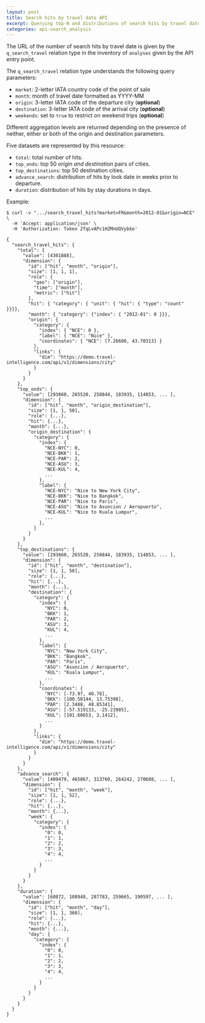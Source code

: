 ```yaml
---
layout: post
title: Search hits by travel date API
excerpt: Querying top-N and distributions of search hits by travel date
categories: api-search_analysis
---
```


The URL of the number of search hits by travel date is given by the
`q_search_travel` relation type in the inventory of `analyses`
given by the API entry point.

The `q_search_travel` relation type understands the following query parameters:
* `market`: 2-letter IATA country code of the point of sale
* `month`: month of travel date formatted as YYYY-MM
* `origin`: 3-letter IATA code of the departure city (**optional**)
* `destination`: 3-letter IATA code of the arrival city (**optional**)
* `weekends`: set to `true` to restrict on weekend trips (**optional**)

Different aggregation levels are returned depending on the presence of neither,
either or both of the origin and destination parameters.

Five datasets are represented by this resource:
* `total`: total number of hits.
* `top_onds`: top 50 *origin and destination* pairs of cities.
* `top_destinations`: top 50 destination cities.
* `advance_search`: distribution of hits by look date in weeks prior to departure.
* `duration`: distribution of hits by stay durations in days.

Example:

    $ curl -v ".../search_travel_hits?market=FR&month=2012-01&origin=NCE" \
      -H 'Accept: application/json' \
      -H 'Authorization: Token 2TqLvAPc1HZMnUQVybko'

    {
      "search_travel_hits": {
        "total": {
          "value": [4301888],
          "dimension": {
            "id": ["hit", "month", "origin"],
            "size": [1, 1, 1],
            "role": {
              "geo": ["origin"],
              "time": ["month"],
              "metric": ["hit"]
            },
            "hit": { "category": { "unit": { "hit": { "type": "count" }}}},
            "month": { "category": {"index": { "2012-01": 0 }}},
            "origin": {
              "category": {
                "index": { "NCE": 0 },
                "label": { "NCE": "Nice" },
                "coordinates": { "NCE": [7.26608, 43.70313] }
              },
              "links": {
                "dim": "https://demo.travel-intelligence.com/api/v1/dimensions/city"
              }
            }
          }
        },
        "top_onds": {
          "value": [293860, 265520, 258844, 183935, 114853, ... ],
          "dimension": {
            "id": ["hit", "month", "origin_destination"],
            "size": [1, 1, 50],
            "role": {...},
            "hit": {...},
            "month": {...},
            "origin_destination": {
              "category": {
                "index": {
                  "NCE-NYC": 0,
                  "NCE-BKK": 1,
                  "NCE-PAR": 2,
                  "NCE-ASU": 3,
                  "NCE-KUL": 4,
                  ...
                },
                "label": {
                  "NCE-NYC": "Nice to New York City",
                  "NCE-BKK": "Nice to Bangkok",
                  "NCE-PAR": "Nice to Paris",
                  "NCE-ASU": "Nice to Asuncion / Aeropuerto",
                  "NCE-KUL": "Nice to Kuala Lumpur",
                  ...
                },
              }
            }
          }
        },
        "top_destinations": {
          "value": [293860, 265520, 258844, 183935, 114853, ... ],
          "dimension": {
            "id": ["hit", "month", "destination"],
            "size": [1, 1, 50],
            "role": {...},
            "hit": {...},
            "month": {...},
            "destination": {
              "category": {
                "index": {
                  "NYC": 0,
                  "BKK": 1,
                  "PAR": 2,
                  "ASU": 3,
                  "KUL": 4,
                  ...
                },
                "label": {
                  "NYC": "New York City",
                  "BKK": "Bangkok",
                  "PAR": "Paris",
                  "ASU": "Asuncion / Aeropuerto",
                  "KUL": "Kuala Lumpur",
                  ...
                },
                "coordinates": {
                  "NYC": [-73.97, 40.78],
                  "BKK": [100.50144, 13.75398],
                  "PAR": [2.3488, 48.85341],
                  "ASU": [-57.519133, -25.23985],
                  "KUL": [101.68653, 3.1412],
                  ...
                }
              },
              "links": {
                "dim": "https://demo.travel-intelligence.com/api/v1/dimensions/city"
              }
            }
          }
        },
        "advance_search": {
          "value": [409479, 465867, 313760, 264242, 270688, ... ],
          "dimension": {
            "id": ["hit", "month", "week"],
            "size": [1, 1, 52],
            "role": {...},
            "hit": {...},
            "month": {...},
            "week": {
              "category": {
                "index": {
                  "0": 0,
                  "1": 1,
                  "2": 2,
                  "3": 3,
                  "4": 4,
                  ...
                }
              }
            }
          }
        },
        "duration": {
          "value": [60872, 108948, 287783, 259665, 190597, ... ],
          "dimension": {
            "id": ["hit", "month", "day"],
            "size": [1, 1, 360],
            "role": {...},
            "hit": {...},
            "month": {...},
            "day": {
              "category": {
                "index": {
                  "0": 0,
                  "1": 1,
                  "2": 2,
                  "3": 3,
                  "4": 4,
                  ...
                }
              }
            }
          }
        }
      }
    }